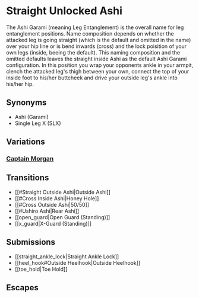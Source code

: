 # Straight Unlocked Ashi
The Ashi Garami (meaning Leg Entanglement) is the overall name for leg entanglement positions. Name composition depends on whether the attacked leg is going straight (which is the default and omitted in the name) over your hip line or is bend inwards (cross) and the lock poisition of your own legs (inside, beeing the default).
This naming composition and the omitted defaults leaves the straight inside Ashi as the default Ashi Garami configuration. In this position you wrap your opponents ankle in your armpit, clench the attacked leg's thigh between your own, connect the top of your inside foot to his/her buttcheek and drive your outside leg's ankle into his/her hip.

## Synonyms
- Ashi (Garami)
- Single Leg X (SLX)

## Variations
### [Captain Morgan](https://www.youtube.com/watch?v=VnmV49fC-vM&t=214s)

## Transitions
- [[#Straight Outside Ashi|Outside Ashi]]
- [[#Cross Inside Ashi|Honey Hole]]
- [[#Cross Outside Ashi|50/50]]
- [[#Ushiro Ashi|Rear Ashi]]
- [[open_guard|Open Guard (Standing)]]
- [[x_guard|X-Guard (Standing)]]

## Submissions
- [[straight_ankle_lock|Straight Ankle Lock]]
- [[heel_hook#Outside Heelhook|Outside Heelhook]]
- [[toe_hold|Toe Hold]]

## Escapes

